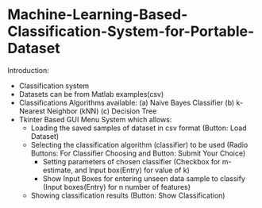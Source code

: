 # Machine-Learning-Based-Classification-System-for-Portable-Dataset

Introduction:
- Classification system
- Datasets can be from Matlab examples(csv)
- Classifications Algorithms available:
  (a) Naive Bayes Classifier (b) k-Nearest Neighbor (kNN) (c) Decision Tree
- Tkinter Based GUI Menu System which allows:
  - Loading the saved samples of dataset in csv format                    (Button: Load Dataset)
  - Selecting the classification algorithm (classifier) to be used        (Radio Buttons: For Classifier Choosing and Button: Submit Your Choice)
    - Setting parameters of chosen classifier                             (Checkbox for m-estimate, and Input box(Entry) for value of k)
    - Show Input Boxes for entering unseen data sample to classify        (Input boxes(Entry) for n number of features)
  - Showing classification results                                        (Button: Show Classification)
